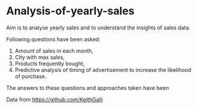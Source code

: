 # Analysis-of-yearly-sales

Aim is to analyse yearly sales and to understand the insights of sales data. 

Following questions have been asked:
1. Amount of sales in each month, 
2. City with max sales, 
3. Products frequently bought, 
4. Predictive analysis of timing of advertisement to increase the likelihood of purchase.

The answers to these questions and approaches taken have been


Data from  https://github.com/KeithGalli
